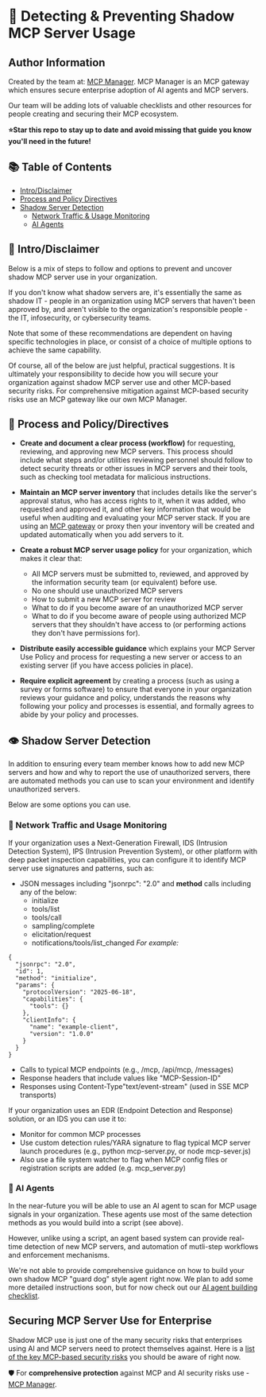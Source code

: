 # 👥 Detecting & Preventing Shadow MCP Server Usage

## Author Information

Created by the team at: [MCP Manager](https://mcpmanager.ai/). MCP Manager is an MCP gateway which ensures secure enterprise adoption of AI agents and MCP servers.

Our team will be adding lots of valuable checklists and other resources for people creating and securing their MCP ecosystem.

**⭐Star this repo to stay up to date and avoid missing that guide you know you'll need in the future!**

## 📚 Table of Contents

- [Intro/Disclaimer](#-introdisclaimer)
- [Process and Policy Directives](#-process-and-policydirectives)
- [Shadow Server Detection]([url](#%EF%B8%8F-shadow-server-detection))
    - [Network Traffic & Usage Monitoring](#-network-traffic-and-usage-monitoring)
    - [AI Agents]([url](#-ai-agents))


## 👋 Intro/Disclaimer

Below is a mix of steps to follow and options to prevent and uncover shadow MCP server use in your organization.

If you don't know what shadow servers are, it's essentially the same as shadow IT - people in an organization using MCP servers that haven't been approved by, and aren't visible to the organization's responsible people - the IT, infosecurity, or cybersecurity teams.

Note that some of these recommendations are dependent on having specific technologies in place, or consist of a choice of multiple options to achieve the same capability.

Of course, all of the below are just helpful, practical suggestions. It is ultimately your responsibility to decide how you will secure your organization against shadow MCP server use and other MCP-based security risks. For comprehensive mitigation against MCP-based security risks use an MCP gateway like our own MCP Manager.

## 👮 Process and Policy/Directives

-   **Create and document a clear process (workflow)** for requesting, reviewing, and approving new MCP servers. This process should include what steps and/or utilities reviewing personnel should follow to detect security threats or other issues in MCP servers and their tools, such as checking tool metadata for malicious instructions.
-  **Maintain an MCP server inventory** that includes details like the server's approval status, who has access rights to it, when it was added, who requested and approved it, and other key information that would be useful when auditing and evaluating your MCP server stack. If you are using an [MCP gateway](https://mcpmanager.ai/blog/mcp-gateway/) or proxy then your inventory will be created and updated automatically when you add servers to it.
- **Create a robust MCP server usage policy** for your organization, which makes it clear that:
    -   All MCP servers must be submitted to, reviewed, and approved by the information security team (or equivalent) before use.
    -   No one should use unauthorized MCP servers
    -   How to submit a new MCP server for review
    -   What to do if you become aware of an unauthorized MCP server
    -   What to do if you become aware of people using authorized MCP servers that they shouldn't have access to (or performing actions they don't have permissions for).

-  **Distribute easily accessible guidance** which explains your MCP Server Use Policy and process for requesting a new server or access to an existing server (if you have access policies in place).
-  **Require explicit agreement** by creating a process (such as using a survey or forms software) to ensure that everyone in your organization reviews your guidance and policy, understands the reasons why following your policy and processes is essential, and formally agrees to abide by your policy and processes.

## 👁️ Shadow Server Detection

In addition to ensuring every team member knows how to add new MCP servers and how and why to report the use of unauthorized servers, there are automated methods you can use to scan your environment and identify unauthorized servers.

Below are some options you can use.

### 🚦 Network Traffic and Usage Monitoring

If your organization uses a Next-Generation Firewall, IDS (Intrusion Detection System), IPS (Intrusion Prevention System), or other platform with deep packet inspection capabilities, you can configure it to identify MCP server use signatures and patterns, such as:

-   JSON messages including "jsonrpc": "2.0" and **method** calls including any of the below:
    -    initialize
    -    tools/list
    -    tools/call
    -    sampling/complete
    -    elicitation/request
    -    notifications/tools/list_changed
_For example:_
```
{
  "jsonrpc": "2.0",
  "id": 1,
  "method": "initialize",
  "params": {
    "protocolVersion": "2025-06-18",
    "capabilities": {
      "tools": {}
    },
    "clientInfo": {
      "name": "example-client",
      "version": "1.0.0"
    }
  }
}
```  
-   Calls to typical MCP endpoints (e.g., /mcp, /api/mcp, /messages)
-   Response headers that include values like "MCP-Session-ID" 
-   Responses using Content-Type"text/event-stream" (used in SSE MCP transports)

If your organization uses an EDR (Endpoint Detection and Response) solution, or an IDS you can use it to:

-   Monitor for common MCP processes
-   Use custom detection rules/YARA signature to flag typical MCP server launch procedures (e.g., python mcp-server.py, or node mcp-sever.js)
-   Also use a file system watcher to flag when MCP config files or registration scripts are added (e.g. mcp_server.py)

### 🤖 AI Agents

In the near-future you will be able to use an AI agent to scan for MCP usage signals in your organization. These agents use most of the same detection methods as you would build into a script (see above).

However, unlike using a script, an agent based system can provide real-time detection of new MCP servers, and automation of mutli-step workflows and enforcement mechanisms.

We're not able to provide comprehensive guidance on how to build your own shadow MCP "guard dog" style agent right now. We plan to add some more detailed instructions soon, but for now check out our [AI agent building checklist](https://github.com/MCP-Manager/MCP-Checklists/blob/main/ai-agent-building.md).

## Securing MCP Server Use for Enterprise

Shadow MCP use is just one of the many security risks that enterprises using AI and MCP servers need to protect themselves against. Here is a [list of the key MCP-based security risks](https://github.com/MCP-Manager/MCP-Checklists/blob/main/infrastructure/docs/mcp-security-threat-list.md) you should be aware of right now.

🛡️ For **comprehensive protection** against MCP and AI security risks use - [MCP Manager](https://mcpmanager.ai/).
